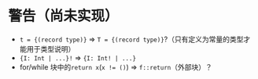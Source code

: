 # 警告（尚未实现）

* `t = {(record type)}` => `T = {(record type)}`?（只有定义为常量的类型才能用于类型说明）
* `{I: Int | ...}!` => `{I: Int! | ...}`
* for/while 块中的`return x`(`x != ()`) => `f::return`（外部块）？